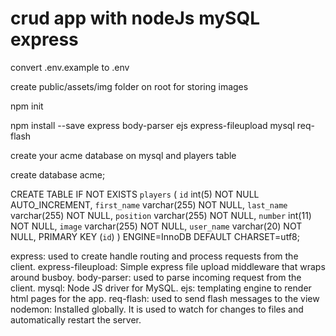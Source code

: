 # crud app with nodeJs mySQL express

convert .env.example to .env

create public/assets/img folder on root for storing images

npm init

npm install --save express body-parser ejs express-fileupload mysql req-flash

create your acme database on mysql and players table

create database acme;

CREATE TABLE IF NOT EXISTS `players` (
`id` int(5) NOT NULL AUTO_INCREMENT,
`first_name` varchar(255) NOT NULL,
`last_name` varchar(255) NOT NULL,
`position` varchar(255) NOT NULL,
`number` int(11) NOT NULL,
`image` varchar(255) NOT NULL,
`user_name` varchar(20) NOT NULL,
PRIMARY KEY (`id`)
) ENGINE=InnoDB DEFAULT CHARSET=utf8;

express: used to create handle routing and process requests from the client.
express-fileupload: Simple express file upload middleware that wraps around busboy.
body-parser: used to parse incoming request from the client.
mysql: Node JS driver for MySQL.
ejs: templating engine to render html pages for the app.
req-flash: used to send flash messages to the view
nodemon: Installed globally. It is used to watch for changes to files and automatically restart the server.

